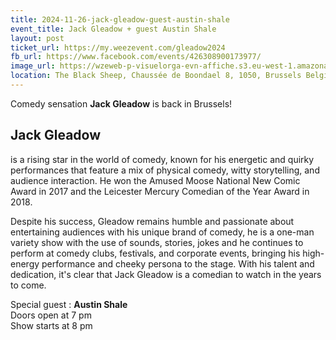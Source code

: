 ```yaml
---
title: 2024-11-26-jack-gleadow-guest-austin-shale
event_title: Jack Gleadow + guest Austin Shale
layout: post
ticket_url: https://my.weezevent.com/gleadow2024
fb_url: https://www.facebook.com/events/426308900173977/
image_url: https://wzeweb-p-visuelorga-evn-affiche.s3.eu-west-1.amazonaws.com/affiche_1143740.png
location: The Black Sheep, Chaussée de Boondael 8, 1050, Brussels Belgium
---
```

Comedy sensation <strong>Jack Gleadow</strong> is back in Brussels!

<h2>Jack Gleadow</h2>
is a rising star in the world of comedy, known for his energetic and quirky performances that feature a mix of physical comedy, witty storytelling, and audience interaction. He won the Amused Moose National New Comic Award in 2017 and the Leicester Mercury Comedian of the Year Award in 2018.

Despite his success, Gleadow remains humble and passionate about entertaining audiences with his unique brand of comedy, he is a one-man variety show with the use of sounds, stories, jokes and he continues to perform at comedy clubs, festivals, and corporate events, bringing his high-energy performance and cheeky persona to the stage. With his talent and dedication, it's clear that Jack Gleadow is a comedian to watch in the years to come.

Special guest : <strong>Austin Shale</strong><br />
Doors open at 7 pm<br />
Show starts at 8 pm
